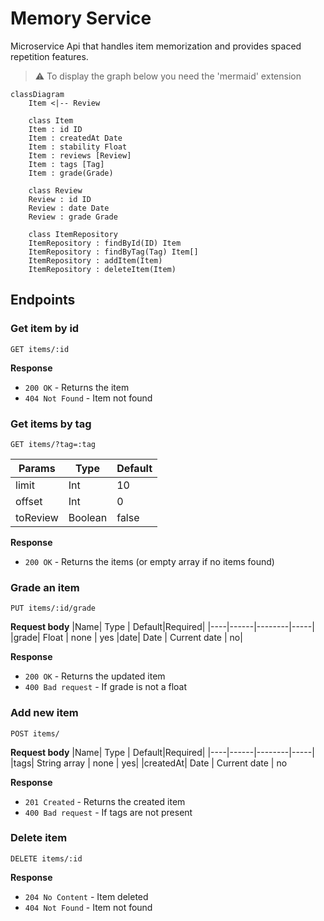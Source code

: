 # Memory Service
Microservice Api that handles item memorization and  provides spaced repetition features.

> ⚠️ To display the graph below you need the 'mermaid' extension


```mermaid
classDiagram
    Item <|-- Review

    class Item
    Item : id ID
    Item : createdAt Date
    Item : stability Float
    Item : reviews [Review]
    Item : tags [Tag]
    Item : grade(Grade)

    class Review
    Review : id ID
    Review : date Date
    Review : grade Grade

    class ItemRepository
    ItemRepository : findById(ID) Item
    ItemRepository : findByTag(Tag) Item[]
    ItemRepository : addItem(Item)
    ItemRepository : deleteItem(Item)

```

## Endpoints
### Get item by id
`GET items/:id`

**Response**
- `200 OK` - Returns the item
- `404 Not Found` - Item not found

### Get items by tag
`GET items/?tag=:tag`

|**Params**|Type| Default|
|----------|----|--------|
| limit    | Int|   10   |
| offset | Int | 0 |
| toReview | Boolean | false |

**Response**
- `200 OK` - Returns the items (or empty array if no items found)

### Grade an item
`PUT items/:id/grade`

**Request body**
|Name| Type | Default|Required|
|----|------|--------|-----|
|grade| Float | none | yes
|date| Date | Current date | no|

**Response**
- `200 OK` - Returns the updated item
- `400 Bad request` - If grade is not a float

### Add new item
`POST items/`

**Request body**
|Name| Type | Default|Required|
|----|------|--------|-----|
|tags| String array | none | yes|
|createdAt| Date | Current date | no

**Response**
- `201 Created` - Returns the created item
- `400 Bad request` - If tags are not present

### Delete item
`DELETE items/:id`

**Response**
- `204 No Content` - Item deleted
- `404 Not Found` - Item not found
